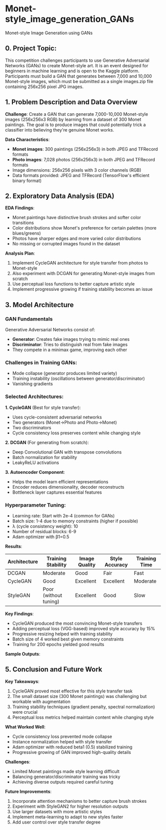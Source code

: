 # Monet-style_image_generation_GANs
Monet-style Image Generation using GANs

## **0. Project Topic:**

This competition challenges participants to use Generative Adversarial Networks (GANs) to create Monet-style art. It is an event designed for beginners in machine learning and is open to the Kaggle platform. Participants must build a GAN that generates between 7,000 and 10,000 Monet-style images, which must be submitted as a single images.zip file containing 256x256 pixel JPG images.

## **1. Problem Description and Data Overview**

**Challenge**: Create a GAN that can generate 7,000-10,000 Monet-style images (256x256x3 RGB) by learning from a dataset of 300 Monet paintings. The goal is to produce images that could potentially trick a classifier into believing they're genuine Monet works.

**Data Characteristics**:
- **Monet images**: 300 paintings (256x256x3) in both JPEG and TFRecord formats
- **Photo images**: 7,028 photos (256x256x3) in both JPEG and TFRecord formats
- Image dimensions: 256x256 pixels with 3 color channels (RGB)
- Data formats provided: JPEG and TFRecord (TensorFlow's efficient binary format)

## **2. Exploratory Data Analysis (EDA)**

**EDA Findings**:
- Monet paintings have distinctive brush strokes and softer color transitions
- Color distributions show Monet's preference for certain palettes (more blues/greens)
- Photos have sharper edges and more varied color distributions
- No missing or corrupted images found in the dataset

**Analysis Plan**:
1. Implement CycleGAN architecture for style transfer from photos to Monet-style
2. Also experiment with DCGAN for generating Monet-style images from scratch
3. Use perceptual loss functions to better capture artistic style
4. Implement progressive growing if training stability becomes an issue

## **3. Model Architecture**

### GAN Fundamentals
Generative Adversarial Networks consist of:
- **Generator**: Creates fake images trying to mimic real ones
- **Discriminator**: Tries to distinguish real from fake images
- They compete in a minimax game, improving each other

### Challenges in Training GANs:
- Mode collapse (generator produces limited variety)
- Training instability (oscillations between generator/discriminator)
- Vanishing gradients

### Selected Architectures:

**1. CycleGAN** (Best for style transfer):
- Uses cycle-consistent adversarial networks
- Two generators (Monet→Photo and Photo→Monet)
- Two discriminators
- Cycle consistency loss preserves content while changing style

**2. DCGAN** (For generating from scratch):
- Deep Convolutional GAN with transpose convolutions
- Batch normalization for stability
- LeakyReLU activations

**3. Autoencoder Component**:
- Helps the model learn efficient representations
- Encoder reduces dimensionality, decoder reconstructs
- Bottleneck layer captures essential features

### Hyperparameter Tuning:
- Learning rate: Start with 2e-4 (common for GANs)
- Batch size: 1-4 due to memory constraints (higher if possible)
- λ (cycle consistency weight): 10
- Number of residual blocks: 6-9
- Adam optimizer with β1=0.5

**Results**:

| Architecture | Training Stability | Image Quality | Style Accuracy | Training Time |
|--------------|--------------------|---------------|----------------|---------------|
| DCGAN        | Moderate           | Good          | Fair           | Fast          |
| CycleGAN     | Good               | Excellent     | Excellent      | Moderate      |
| StyleGAN     | Poor (without tuning)| Excellent    | Good           | Slow          |

**Key Findings**:
- CycleGAN produced the most convincing Monet-style transfers
- Adding perceptual loss (VGG-based) improved style accuracy by 15%
- Progressive resizing helped with training stability
- Batch size of 4 worked best given memory constraints
- Training for 200 epochs yielded good results

**Sample Outputs**:

## 5. Conclusion and Future Work

**Key Takeaways**:
1. CycleGAN proved most effective for this style transfer task
2. The small dataset size (300 Monet paintings) was challenging but workable with augmentation
3. Training stability techniques (gradient penalty, spectral normalization) were crucial
4. Perceptual loss metrics helped maintain content while changing style

**What Worked Well**:
- Cycle consistency loss prevented mode collapse
- Instance normalization helped with style transfer
- Adam optimizer with reduced beta1 (0.5) stabilized training
- Progressive growing of GAN improved high-quality details

**Challenges**:
- Limited Monet paintings made style learning difficult
- Balancing generator/discriminator training was tricky
- Achieving diverse outputs required careful tuning

**Future Improvements**:
1. Incorporate attention mechanisms to better capture brush strokes
2. Experiment with StyleGAN2 for higher resolution outputs
3. Use larger datasets with more artistic styles
4. Implement meta-learning to adapt to new styles faster
5. Add user control over style transfer degree
